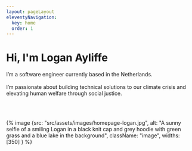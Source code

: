```yaml
---
layout: pageLayout
eleventyNavigation:
  key: home
  order: 1
---
```


# Hi, I'm Logan Ayliffe

I’m a software engineer currently based in the Netherlands.
<br><br>
I’m passionate about building technical solutions to our climate crisis and elevating human welfare through social justice.
<br><br>

<br>

{% image {src: "src/assets/images/homepage-logan.jpg", alt: "A sunny selfie of a smiling Logan in a black knit cap and grey hoodie with green grass and a blue lake in the background", className: "image", widths: [350] } %}
